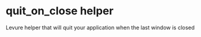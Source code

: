 # quit_on_close helper

Levure helper that will quit your application when the last window is closed
